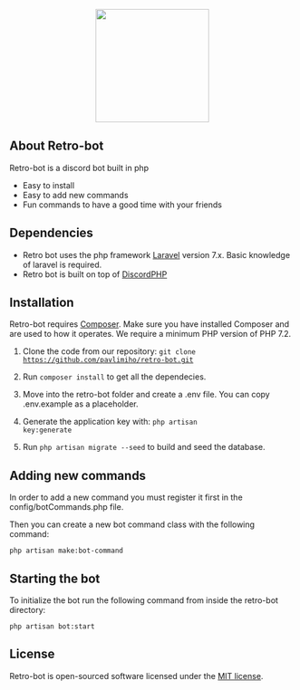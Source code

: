 <p align="center"><img src="https://media.discordapp.net/attachments/376076464279388165/746702732077039626/YouTube_Profile_Picture.png" width="200"></p>

## About Retro-bot

Retro-bot is a discord bot built in php

- Easy to install
- Easy to add new commands
- Fun commands to have a good time with your friends

## Dependencies

- Retro bot uses the php framework [Laravel](https://laravel.com/docs/7.x/installation) version 7.x. Basic knowledge of laravel is required.
- Retro bot is built on top of [DiscordPHP](https://github.com/teamreflex/DiscordPHP)

## Installation

Retro-bot requires [Composer](https://getcomposer.org). Make sure you have installed Composer and are used to how it operates. We require a minimum PHP version of PHP 7.2.

1. Clone the code from our repository: <code>git clone https://github.com/pavlimiho/retro-bot.git</code>

2. Run <code>composer install</code> to get all the dependecies.

3. Move into the retro-bot folder and create a .env file. You can copy .env.example as a placeholder.

4. Generate the application key with: <code>php artisan key:generate</code>

5. Run <code>php artisan migrate --seed</code> to build and seed the database.

## Adding new commands

In order to add a new command you must register it first in the config/botCommands.php file.

Then you can create a new bot command class with the following command:

<code>php artisan make:bot-command</code>

## Starting the bot

To initialize the bot run the following command from inside the retro-bot directory:

<code>php artisan bot:start</code>

## License

Retro-bot is open-sourced software licensed under the [MIT license](https://opensource.org/licenses/MIT).
